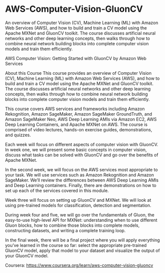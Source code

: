 # AWS-Computer-Vision-GluonCV
An overview of Computer Vision (CV), Machine Learning (ML) with Amazon Web Services (AWS), and how to build and train a CV model using the Apache MXNet and GluonCV toolkit. The course discusses artificial neural networks and other deep learning concepts, then walks through how to combine neural network building blocks into complete computer vision models and train them efficiently. 

AWS Computer Vision: Getting Started with GluonCV
by Amazon Web Services

About this Course
This course provides an overview of Computer Vision (CV), Machine Learning (ML) with Amazon Web Services (AWS), and how to build and train a CV model using the Apache MXNet and GluonCV toolkit. The course discusses artificial neural networks and other deep learning concepts, then walks through how to combine neural network building blocks into complete computer vision models and train them efficiently. 
 
This course covers AWS services and frameworks including Amazon Rekognition, Amazon SageMaker, Amazon SageMaker GroundTruth, and Amazon SageMaker Neo, AWS Deep Learning AMIs via Amazon EC2, AWS Deep Learning Containers, and Apache MXNet on AWS. The course is comprised of video lectures, hands-on exercise guides, demonstrations, and quizzes.
 
Each week will focus on different aspects of computer vision with GluonCV. In week one, we will present some basic concepts in computer vision, discuss what tasks can be solved with GluonCV and go over the benefits of Apache MXNet.
 
In the second week, we will focus on the AWS services most appropriate to your task. We will use services such as Amazon Rekognition and Amazon SageMaker. We’ll review the differences between AWS Deep Learning AMIs and Deep Learning containers. Finally, there are demonstrations on how to set up each of the services covered in this module. 
 
Week three will focus on setting up GluonCV and MXNet. We will look at using pre-trained models for classification, detection and segmentation. 
 
During week four and five, we will go over the fundamentals of Gluon, the easy-to-use high-level API for MXNet: understanding when to use different Gluon blocks, how to combine those blocks into complete models, constructing datasets, and writing a complete training loop. 
 
In the final week, there will be a final project where you will apply everything you’ve learned in the course so far: select the appropriate pre-trained GluonCV model, apply that model to your dataset and visualize the output of your GluonCV model.

Coursera: https://www.coursera.org/learn/aws-computer-vision-gluoncv
